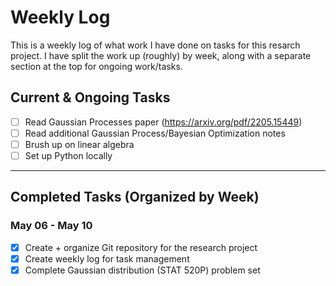 # Weekly Log

This is a weekly log of what work I have done on tasks for this resarch project. I have split the work up (roughly) by week, along with a separate section at the top for ongoing work/tasks.

## Current & Ongoing Tasks

- [ ] Read Gaussian Processes paper (<https://arxiv.org/pdf/2205.15449>)
- [ ] Read additional Gaussian Process/Bayesian Optimization notes
- [ ] Brush up on linear algebra
- [ ] Set up Python locally

---

## Completed Tasks (Organized by Week)

### May 06 - May 10

- [x] Create + organize Git repository for the research project
- [x] Create weekly log for task management
- [x] Complete Gaussian distribution (STAT 520P) problem set
